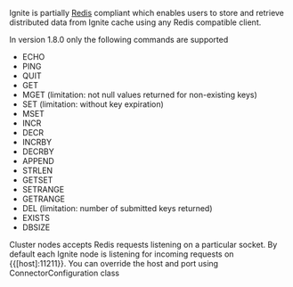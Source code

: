 Ignite is partially [Redis](http://redis.io/) compliant which enables users to store and retrieve distributed data from Ignite cache using any Redis compatible client.

In version 1.8.0 only the following commands are supported
- ECHO
- PING
- QUIT
- GET
- MGET (limitation: not null values returned for non-existing keys)
- SET (limitation: without key expiration)
- MSET
- INCR
- DECR
- INCRBY
- DECRBY
- APPEND
- STRLEN
- GETSET
- SETRANGE
- GETRANGE
- DEL (limitation: number of submitted keys returned)
- EXISTS
- DBSIZE

Cluster nodes accepts Redis requests listening on a particular socket. By default each Ignite node is listening for incoming requests on {{\[host\]:11211}}. You can override the host and port using ConnectorConfiguration class